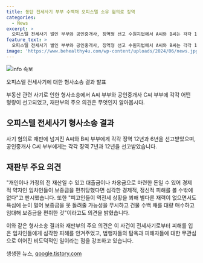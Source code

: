 ```yaml
---
title: 동탄 전세사기 부부 수백채 오피스텔 소유 혐의로 징역
categories:
  - News
excerpt: >
  오피스텔 전세사기 벌인 부부와 공인중개사, 징역형 선고 수원지법에서 A씨와 B씨는 각각 12년과 6년의 징역형을 선고받았다. 공인중개사 C씨 부부는 각각 7년과 12년을 선고받았다. 재판부는 피해자들의 경제적, 정신적 피해를 강조하며 보증금을 편취한 것이라고 언급했다. A씨 부부는 대기업 사업장 주변에 오피스텔 대량매수로 사기를 벌였으며, 공인중개사 C씨 부부는 전세 사기 범행에 가담한 혐의를 받는다.
feature_text: >
  오피스텔 전세사기 벌인 부부와 공인중개사, 징역형 선고 수원지법에서 A씨와 B씨는 각각 12년과 6년의 징역형을 선고받았다. 공인중개사 C씨 부부는 각각 7년과 12년을 선고받았다. 재판부는 피해자들의 경제적, 정신적 피해를 강조하며 보증금을 편취한 것이라고 언급했다. A씨 부부는 대기업 사업장 주변에 오피스텔 대량매수로 사기를 벌였으며, 공인중개사 C씨 부부는 전세 사기 범행에 가담한 혐의를 받는다.
image: 'https://www.behealthy4u.com/wp-content/uploads/2024/06/news.jpg'
---
```


<p><img src="https://www.behealthy4u.com/wp-content/uploads/2024/06/news.jpg" alt="info 속보" /></p>

<p>오피스텔 전세사기에 대한 형사소송 결과 발표</p>

<p>부동산 관련 사기로 인한 형사소송에서 A씨 부부와 공인중개사 C씨 부부에 각각 어떤 형량이 선고되었고, 재판부의 주요 의견은 무엇인지 알아봅시다.</p>

<h2 data-ke-size="size26">오피스텔 전세사기 형사소송 결과</h2>

<p data-ke-size="size16"></p>

<p>사기 혐의로 재판에 넘겨진 A씨와 B씨 부부에게 각각 징역 12년과 6년을 선고받았으며, 공인중개사 C씨 부부에게는 각각 징역 7년과 12년을 선고받았습니다.</p>

<h2 data-ke-size="size26">재판부 주요 의견</h2>

<p data-ke-size="size16"></p>

<p>"개인이나 가정의 전 재산일 수 있고 대출금이나 차용금으로 마련한 돈일 수 있어 경제적 약자인 임차인들이 보증금을 편취당했다면 심각한 경제적, 정신적 피해를 볼 수밖에 없다"고 판시했습니다. 또한 "피고인들이 역전세 상황을 꾀해 별다른 재력이 없으면서도 욕심에 눈이 멀어 보증금을 못 돌려줄 가능성을 무시하고 건물 수백 채를 대량 매수하고 임대해 보증금을 편취한 것"이라고도 의견을 밝혔습니다.</p>

<p>이와 같은 형사소송 결과와 재판부의 주요 의견은 이 사건이 전세사기로부터 피해를 입은 임차인들에게 심각한 피해를 안겨주었고, 범행자들의 탐욕과 피해자들에 대한 무관심으로 이어진 비도덕적인 일이라는 점을 강조하고 있습니다.</p>
생생한 뉴스, <a href="https://qoogle.tistory.com" rel="dofollow">qoogle.tistory.com</a>


